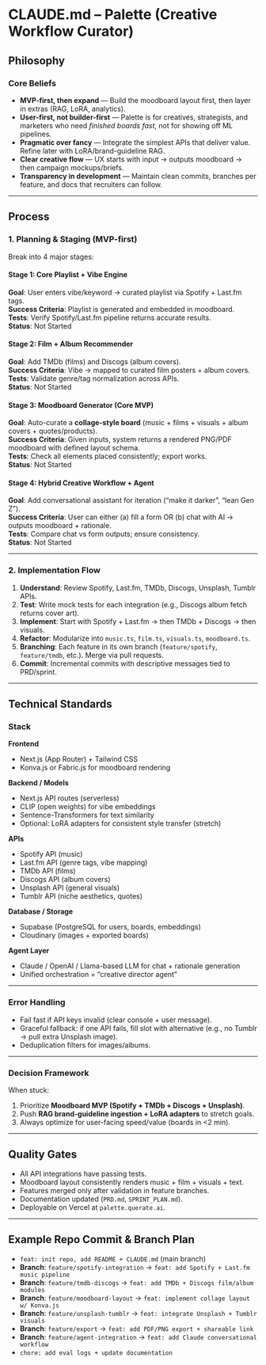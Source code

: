 # CLAUDE.md – Palette (Creative Workflow Curator)

## Philosophy

### Core Beliefs
- **MVP-first, then expand** — Build the moodboard layout first, then layer in extras (RAG, LoRA, analytics).  
- **User-first, not builder-first** — Palette is for creatives, strategists, and marketers who need *finished boards fast*, not for showing off ML pipelines.  
- **Pragmatic over fancy** — Integrate the simplest APIs that deliver value. Refine later with LoRA/brand-guideline RAG.  
- **Clear creative flow** — UX starts with input → outputs moodboard → then campaign mockups/briefs.  
- **Transparency in development** — Maintain clean commits, branches per feature, and docs that recruiters can follow.  

---

## Process

### 1. Planning & Staging (MVP-first)

Break into 4 major stages:

#### Stage 1: Core Playlist + Vibe Engine  
**Goal**: User enters vibe/keyword → curated playlist via Spotify + Last.fm tags.  
**Success Criteria**: Playlist is generated and embedded in moodboard.  
**Tests**: Verify Spotify/Last.fm pipeline returns accurate results.  
**Status**: Not Started  

#### Stage 2: Film + Album Recommender  
**Goal**: Add TMDb (films) and Discogs (album covers).  
**Success Criteria**: Vibe → mapped to curated film posters + album covers.  
**Tests**: Validate genre/tag normalization across APIs.  
**Status**: Not Started  

#### Stage 3: Moodboard Generator (Core MVP)  
**Goal**: Auto-curate a **collage-style board** (music + films + visuals + album covers + quotes/products).  
**Success Criteria**: Given inputs, system returns a rendered PNG/PDF moodboard with defined layout schema.  
**Tests**: Check all elements placed consistently; export works.  
**Status**: Not Started  

#### Stage 4: Hybrid Creative Workflow + Agent  
**Goal**: Add conversational assistant for iteration (“make it darker”, “lean Gen Z”).  
**Success Criteria**: User can either (a) fill a form OR (b) chat with AI → outputs moodboard + rationale.  
**Tests**: Compare chat vs form outputs; ensure consistency.  
**Status**: Not Started  

---

### 2. Implementation Flow
1. **Understand**: Review Spotify, Last.fm, TMDb, Discogs, Unsplash, Tumblr APIs.  
2. **Test**: Write mock tests for each integration (e.g., Discogs album fetch returns cover art).  
3. **Implement**: Start with Spotify + Last.fm → then TMDb + Discogs → then visuals.  
4. **Refactor**: Modularize into `music.ts`, `film.ts`, `visuals.ts`, `moodboard.ts`.  
5. **Branching**: Each feature in its own branch (`feature/spotify`, `feature/tmdb`, etc.). Merge via pull requests.  
6. **Commit**: Incremental commits with descriptive messages tied to PRD/sprint.  

---

## Technical Standards

### Stack

**Frontend**  
- Next.js (App Router) + Tailwind CSS  
- Konva.js or Fabric.js for moodboard rendering  

**Backend / Models**  
- Next.js API routes (serverless)  
- CLIP (open weights) for vibe embeddings  
- Sentence-Transformers for text similarity  
- Optional: LoRA adapters for consistent style transfer (stretch)  

**APIs**  
- Spotify API (music)  
- Last.fm API (genre tags, vibe mapping)  
- TMDb API (films)  
- Discogs API (album covers)  
- Unsplash API (general visuals)  
- Tumblr API (niche aesthetics, quotes)  

**Database / Storage**  
- Supabase (PostgreSQL for users, boards, embeddings)  
- Cloudinary (images + exported boards)  

**Agent Layer**  
- Claude / OpenAI / Llama-based LLM for chat + rationale generation  
- Unified orchestration = “creative director agent”  

---

### Error Handling
- Fail fast if API keys invalid (clear console + user message).  
- Graceful fallback: if one API fails, fill slot with alternative (e.g., no Tumblr → pull extra Unsplash image).  
- Deduplication filters for images/albums.  

---

### Decision Framework
When stuck:  
1. Prioritize **Moodboard MVP (Spotify + TMDb + Discogs + Unsplash)**.  
2. Push **RAG brand-guideline ingestion + LoRA adapters** to stretch goals.  
3. Always optimize for user-facing speed/value (boards in <2 min).  

---

## Quality Gates
- All API integrations have passing tests.  
- Moodboard layout consistently renders music + film + visuals + text.  
- Features merged only after validation in feature branches.  
- Documentation updated (`PRD.md`, `SPRINT_PLAN.md`).  
- Deployable on Vercel at `palette.querate.ai`.  

---

## Example Repo Commit & Branch Plan
- `feat: init repo, add README + CLAUDE.md` (main branch)  
- **Branch**: `feature/spotify-integration` → `feat: add Spotify + Last.fm music pipeline`  
- **Branch**: `feature/tmdb-discogs` → `feat: add TMDb + Discogs film/album modules`  
- **Branch**: `feature/moodboard-layout` → `feat: implement collage layout w/ Konva.js`  
- **Branch**: `feature/unsplash-tumblr` → `feat: integrate Unsplash + Tumblr visuals`  
- **Branch**: `feature/export` → `feat: add PDF/PNG export + shareable link`  
- **Branch**: `feature/agent-integration` → `feat: add Claude conversational workflow`  
- `chore: add eval logs + update documentation`  
